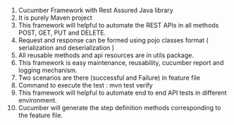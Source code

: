 1. Cucumber Framework with Rest Assured Java library
2. It is purely Maven project
3. This framework will helpful to automate the REST APIs in all methods POST, GET, PUT and DELETE.
4. Request and response can be formed using pojo classes format ( serialization  and deserialization )
5. All reusable methods and api resources are in utils package.
6. This framework is easy maintenance, reusability, cucumber report and logging mechanism.
7. Two scenarios are there (successful and Failure) in feature file
8. Command to execute the test : mvn test verify
9. This framework will helpful to automate end to end API tests in different environment.
10. Cucumber will generate the step definition methods corresponding to the feature file.
